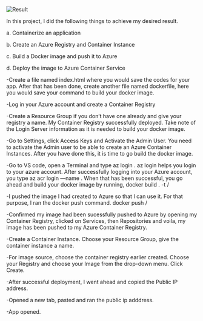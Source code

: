 ![Result](https://github.com/user-attachments/assets/4fa6d9b1-ed77-449e-9e2d-f3fadf34092b)

In this project, I did the following things to achieve my desired result.

a. Containerize an application

b. Create an Azure Registry and Container Instance

c. Build a Docker image and push it to Azure

d. Deploy the image to Azure Container Service


-Create a file named index.html where you would save the codes for your app. After that has been done, create another file named dockerfile, here you would save your command to build your docker image.

-Log in your Azure account and create a Container Registry

-Create a Resource Group if you don’t have one already and give your registry a name. My Container Registry successfully deployed. Take note of the Login Server information as it is needed to build your docker image.

-Go to Settings, click Access Keys and Activate the Admin User.
You need to activate the Admin user to be able to create an Azure Container Instances. After you have done this, it is time to go build the docker image.

-Go to VS code, open a Terminal and type az login . az login helps you login to your azure account.
After successfully logging into your Azure account, you type az acr login —name <the name of your azure container registry>. 
When that has been successful, you go ahead and build your docker image by running, docker build . -t <login server info>/<name of the image you want to create:latest>

-I pushed the image I had created to Azure so that I can use it. For that purpose, I ran the docker push command. docker push <login server info>/<image name>

-Confirmed my image had been sucessfully pushed to Azure by opening my Container Registry, clicked on Services, then Repositories and voila, my image has been pushed to my Azure Container Registry.

-Create a Container Instance. Choose your Resource Group, give the container instance a name.

-For image source, choose the container registry earlier created. Choose your Registry and choose your Image from the drop-down menu. Click Create.

-After successful deployment, I went ahead and copied the Public IP address.

-Opened a new tab, pasted and ran the public ip adddress.

-App opened.
